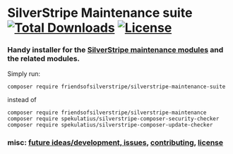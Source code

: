# SilverStripe Maintenance suite [![Total Downloads](https://poser.pugx.org/FriendsOfSilverStripe/silverstripe-maintenance-suite/downloads.svg)](https://packagist.org/packages/FriendsOfSilverStripe/silverstripe-maintenance-suite) [![License](https://poser.pugx.org/FriendsOfSilverStripe/silverstripe-maintenance-suite/license.svg)](https://github.com/FriendsOfSilverStripe/silverstripe-maintenance-suite/blob/master/license.md)

### Handy installer for the [SilverStripe maintenance modules](https://github.com/FriendsOfSilverStripe/silverstripe-maintenance) and the related modules.

Simply run:

```
composer require friendsofsilverstripe/silverstripe-maintenance-suite
```

instead of

```
composer require friendsofsilverstripe/silverstripe-maintenance
composer require spekulatius/silverstripe-composer-security-checker
composer require spekulatius/silverstripe-composer-update-checker
```

### misc: [future ideas/development, issues](https://github.com/FriendsOfSilverStripe/silverstripe-maintenance-suite/issues), [contributing](https://github.com/FriendsOfSilverStripe/silverstripe-maintenance-suite/blob/master/CONTRIBUTING.md), [license](https://github.com/FriendsOfSilverStripe/silverstripe-maintenance-suite/blob/master/license.md)
